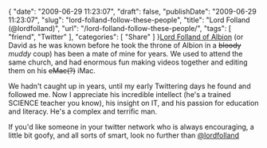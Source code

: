 {
    "date": "2009-06-29 11:23:07",
    "draft": false,
    "publishDate": "2009-06-29 11:23:07",
    "slug": "lord-folland-follow-these-people",
    "title": "Lord Folland (@lordfolland)",
    "url": "\/lord-folland-follow-these-people\/",
    "tags": [
        "friend",
        "Twitter"
    ],
    "categories": [
        "Share"
    ]
}[Lord Folland of Albion](http://lordfolland.blogspot.com/) (or David as
he was known before he took the throne of Albion in a ~~bloody~~ *muddy*
coup) has been a mate of mine for years. We used to attend the same
church, and had enormous fun making videos together and editing them on
his ~~eMac(?)~~ iMac.

We hadn't caught up in years, until my early Twittering days he found
and followed me. Now I appreciate his incredible intellect (he's a
trained SCIENCE teacher you know), his insight on IT, and his passion
for education and literacy. He's a complex and terrific man.

If you'd like someone in your twitter network who is always encouraging,
a little bit goofy, and all sorts of smart, look no further than
[@lordfolland](http://twitter.com/lordfolland)
